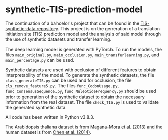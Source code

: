 # synthetic-TIS-prediction-model

The continuation of a bahcelor's project that can be found in the [TIS-synthetic-data repository](https://github.com/YunseolPark/BAthesis-TIS-prediction-using-synthetic-data).
This project is on the generation of a translation initiation site (TIS) prediction model and the analysis of said model through the use of synthetic datasets and transfer learning.

The deep learning model is generated with PyTorch. To run the models, the files `main_original.py`, `main_occlusion.py`, `main_transferlearning.py`, and  `main_percentage.py` can be used.

Synthetic datasets are used with occlusion of different features to obtain interpretability of the model. To generate the synthetic datasets, the file `class_generateTIS.py` can be used and for occlusion, the file `cls_remove_feature5.py`. The files `func_CodonUsage.py`, `func_ConsensusSequence.py`, `func_NuleotideFrequency.py` should be used prior to generation of the synthetic dataset to obtain the necessary information from the real dataset. The file `check_TIS.py` is used to validate the generated synthetic data.

All code has been written in Python v3.8.3.

The Arabidopsis thaliana dataset is from [Magana-Mora et al. (2013)](https://academic.oup.com/bioinformatics/article/29/1/117/272605) and the human dataset is from [Chen et al. (2014)](https://www.sciencedirect.com/science/article/pii/S0003269714002814).
